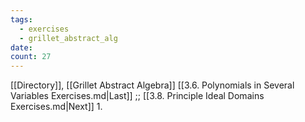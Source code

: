 ```yaml
---
tags:
  - exercises
  - grillet_abstract_alg
date:
count: 27
---
```

[[Directory]], [[Grillet Abstract Algebra]]
[[3.6. Polynomials in Several Variables Exercises.md|Last]] ;; [[3.8. Principle Ideal Domains Exercises.md|Next]]
1. 